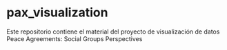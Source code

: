 # pax_visualization
Este repositorio contiene el material del proyecto de visualización de datos Peace Agreements: Social Groups Perspectives
